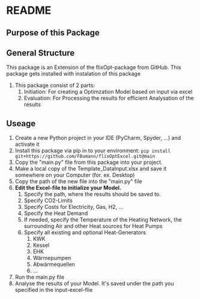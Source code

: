 # README
## Purpose of this Package

## General Structure
This package is an Extension of the flixOpt-package from GitHub. This package gets installed with instalation of this package
1. This package consist of 2 parts:
   1. Initiation: For creating a Optimzation Model based on input via excel
   2. Evaluation: For Processing the results for efficient Analysation of the results

## Useage
1. Create a new Python project in your IDE (PyCharm, Spyder, ...) and activate it
2. Install this package via pip in to your environment: `pip install git+https://github.com/FBumann/flixOptExcel.git@main`
3. Copy the "main.py" file from this package into your project.
4. Make a local copy of the Template_DataInput.xlsx and save it somewhere on your Computer (for. ex. Desktop)
5. Copy the path of the new file into the "main.py" file
6. **Edit the Excel-file to initialize your Model.**
   1. Specify the path, where the results should be saved to.
   2. Specify CO2-Limits
   3. Specify Costs for Electricity, Gas, H2, ...
   4. Specify the Heat Demand
   5. If needed, specify the Temperature of the Heating Network, the surrounding Air and other Heat sources for Heat Pumps
   6. Specify all existing and optional Heat-Generators
      1. KWK
      2. Kessel
      3. EHK
      4. Wärmepumpen
      5. Abwärmequellen
      6. ...
7. Run the main.py file
8. Analyse the results of your Model. It's saved under the path you specified in the input-excel-flie